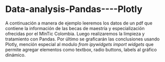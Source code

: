 # Data-analysis-Pandas----Plotly
A continuación a manera de ejemplo leeremos los datos de un pdf que contiene la información de las becas de maestría y especialización ofrecidas por el MInTic Colombia. Luego realizaremos la limpieza y tratamiento con Pandas. Por último se graficarán las conclusiones usando Plotly, mención especial al modulo *from ipywidgets import widgets* que permite agregar elementos como textbox, radio buttons, labels al gráfico dinámico.
